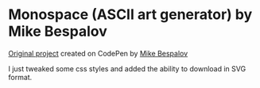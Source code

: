 # Monospace (ASCII art generator) by Mike Bespalov

[Original project](https://codepen.io/Mikhail-Bespalov/pen/JoPqYrz) created on CodePen by [Mike Bespalov](https://codepen.io/Mikhail-Bespalov/pen/JoPqYrz)

I just tweaked some css styles and added the ability to download in SVG format.
